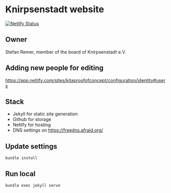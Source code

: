 # Knirpsenstadt website

[![Netlify Status](https://api.netlify.com/api/v1/badges/7d90002d-ff14-4b0f-b616-0d8df007d0f5/deploy-status)](https://app.netlify.com/sites/kitaproofofconcept/deploys)

## Owner 
Stefan Remer, member of the board of Knirpsenstadt e.V.

## Adding new people for editing
https://app.netlify.com/sites/kitaproofofconcept/configuration/identity#users

## Stack
* Jekyll for static site generation
* Github for storage
* Netlify for hosting
* DNS settings on https://freedns.afraid.org/

## Update settings
`bundle install`

## Run local
`bundle exec jekyll serve`
